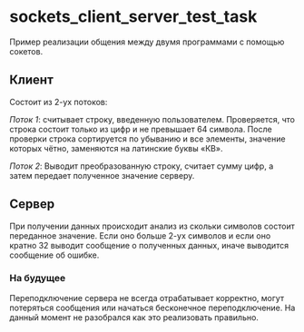 # sockets_client_server_test_task

Пример реализации общения между двумя программами с помощью сокетов.

## Клиент

Состоит из 2-ух потоков:

*Поток 1*: считывает строку, введенную пользователем. Проверяется, что строка состоит только из цифр и не превышает 64 символа. После проверки строка сортируется по убыванию и все элементы, значение которых чётно, заменяются на латинские буквы «КВ».

*Поток 2*: Выводит преобразованную строку, считает сумму цифр, а затем передает полученное значение серверу.

## Сервер

При получении данных происходит анализ из скольки символов состоит переданное значение. Если оно больше 2-ух символов и если оно кратно 32 выводит сообщение о полученных данных, иначе выводится сообщение об ошибке.

### На будущее

Переподключение сервера не всегда отрабатывает корректно, могут потеряться сообщения или начаться бесконечное переподключение. На данный момент не разобрался как это реализовать правильно.
